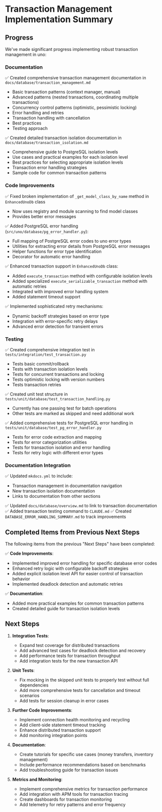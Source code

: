 # Transaction Management Implementation Summary

## Progress

We've made significant progress implementing robust transaction management in uno:

### Documentation

✅ Created comprehensive transaction management documentation in `docs/database/transaction_management.md`
- Basic transaction patterns (context manager, manual)
- Advanced patterns (nested transactions, coordinating multiple transactions)
- Concurrency control patterns (optimistic, pessimistic locking)
- Error handling and retries
- Transaction handling with cancellation
- Best practices
- Testing approach

✅ Created detailed transaction isolation documentation in `docs/database/transaction_isolation.md`
- Comprehensive guide to PostgreSQL isolation levels
- Use cases and practical examples for each isolation level
- Best practices for selecting appropriate isolation levels
- Transaction error handling strategies
- Sample code for common transaction patterns

### Code Improvements

✅ Fixed broken implementation of `_get_model_class_by_name` method in `EnhancedUnoDb` class
- Now uses registry and module scanning to find model classes
- Provides better error messages

✅ Added PostgreSQL error handling (`src/uno/database/pg_error_handler.py`):
- Full mapping of PostgreSQL error codes to uno error types
- Utilities for extracting error details from PostgreSQL error messages
- Helper functions for error type identification
- Decorator for automatic error handling

✅ Enhanced transaction support in `EnhancedUnoDb` class:
- Added `execute_transaction` method with configurable isolation levels
- Added specialized `execute_serializable_transaction` method with automatic retries
- Integrated with improved error handling system
- Added statement timeout support

✅ Implemented sophisticated retry mechanisms:
- Dynamic backoff strategies based on error type
- Integration with error-specific retry delays
- Advanced error detection for transient errors

### Testing

✅ Created comprehensive integration test in `tests/integration/test_transaction.py`
- Tests basic commit/rollback
- Tests with transaction isolation levels
- Tests for concurrent transactions and locking
- Tests optimistic locking with version numbers 
- Tests transaction retries

✅ Created unit test structure in `tests/unit/database/test_transaction_handling.py`
- Currently has one passing test for batch operations
- Other tests are marked as skipped and need additional work

✅ Added comprehensive tests for PostgreSQL error handling in `tests/unit/database/test_pg_error_handler.py`
- Tests for error code extraction and mapping
- Tests for error categorization utilities
- Tests for transaction isolation and error handling
- Tests for retry logic with different error types

### Documentation Integration

✅ Updated `mkdocs.yml` to include:
- Transaction management in documentation navigation
- New transaction isolation documentation
- Links to documentation from other sections

✅ Updated `docs/database/overview.md` to link to transaction documentation
✅ Added transaction testing command to `CLAUDE.md`
✅ Created `DATABASE_ERROR_HANDLING_SUMMARY.md` to track improvements

## Completed Items from Previous Next Steps

The following items from the previous "Next Steps" have been completed:

✅ **Code Improvements**:
   - Implemented improved error handling for specific database error codes
   - Enhanced retry logic with configurable backoff strategies
   - Added explicit isolation level API for easier control of transaction behavior
   - Implemented deadlock detection and automatic retries

✅ **Documentation**:
   - Added more practical examples for common transaction patterns
   - Created detailed guide for transaction isolation levels

## Next Steps

1. **Integration Tests**:
   - Expand test coverage for distributed transactions
   - Add advanced test cases for deadlock detection and recovery
   - Add performance tests for transaction throughput
   - Add integration tests for the new transaction API

2. **Unit Tests**:
   - Fix mocking in the skipped unit tests to properly test without full dependencies
   - Add more comprehensive tests for cancellation and timeout scenarios
   - Add tests for session cleanup in error cases

3. **Further Code Improvements**:
   - Implement connection health monitoring and recycling 
   - Add client-side statement timeout tracking
   - Enhance distributed transaction support
   - Add monitoring integration points

4. **Documentation**:
   - Create tutorials for specific use cases (money transfers, inventory management)
   - Include performance recommendations based on benchmarks
   - Add troubleshooting guide for transaction issues

5. **Metrics and Monitoring**:
   - Implement comprehensive metrics for transaction performance
   - Add integration with APM tools for transaction tracing
   - Create dashboards for transaction monitoring
   - Add telemetry for retry patterns and error frequency